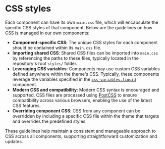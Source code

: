 # CSS styles

Each component can have its own `main.css` file, which will encapsulate the specific CSS styles of that component. Below are the guidelines on how CSS is managed in our own components:

- **Component-specific CSS**: The unique CSS styles for each component should be contained within its `main.css` file.
- **Importing shared CSS**: Shared CSS files can be imported into `main.css` by referencing the paths to these files, typically located in the repository's root `styles/` folder.
- **Leveraging CSS variables**: Components may use custom CSS variables defined anywhere within the theme's CSS. Typically, these components leverage the variables specified in the [`css-variables.liquid`](https://github.com/archetype-themes/reference-components/blob/937dfb7dbc57062f9fc8c23bcb59189088c5304c/components/css-variables/css-variables.liquid) component.
- **Modern CSS and compatibility**: Modern CSS syntax is encouraged and supported. CSS files are processed using [PostCSS](https://postcss.org/) to ensure compatibility across various browsers, enabling the use of the latest CSS features.
- **Overriding component CSS**: CSS from any component can be overridden by including a specific CSS file within the theme that targets and overrides the predefined styles.

These guidelines help maintain a consistent and manageable approach to CSS across all components, supporting straightforward customization and updates.
